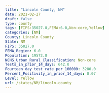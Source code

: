 ```yaml
---
title: "Lincoln County, NM"
date: 2021-02-27
draft: false
type: county
tags: [FIPS:35027.0,FEMA:6.0,Non-core,Yellow]
categories: [NM]
County: Lincoln County
State: NM
FIPS: 35027.0
FEMA_Region: 6.0
Population: 19572.0
NCHS_Urban_Rural_Classification: Non-core
Tests_in_prior_14_days: 642.0
Fourteen_day_test_rate_per_100000: 3280.0
Percent_Positivity_in_prior_14_days: 0.07
Level: Yellow
url: /states/NM/lincoln-county
---
```



